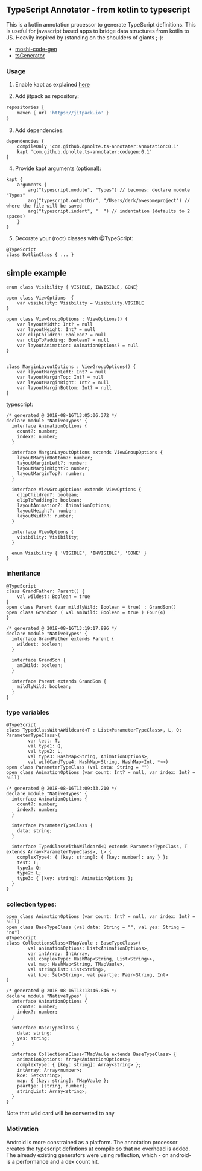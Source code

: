 ## TypeScript Annotator - from kotlin to typescript 
This is a kotlin annotation processor to generate TypeScript definitions. This is useful for javascript based apps to bridge  data structures from kotlin to JS. Heavily inspired by (standing on the shoulders of giants ;-): 
- [moshi-code-gen](https://medium.com/@sweers/exploring-moshis-kotlin-code-gen-dec09d72de5e)
- [tsGenerator](https://github.com/ntrrgc/ts-generator/tree/master/src/main/kotlin/me/ntrrgc/tsGenerator)

### Usage
1. Enable kapt as explained [here](https://kotlinlang.org/docs/reference/kapt.html)

2. Add jitpack as repository:
```groovy
repositories {
    maven { url 'https://jitpack.io' }
}
```
3. Add dependencies:
```
dependencies {
    compileOnly 'com.github.dpnolte.ts-annotater:annotation:0.1'
    kapt 'com.github.dpnolte.ts-annotater:codegen:0.1'
}
```
4. Provide kapt arguments (optional):
```
kapt {
    arguments {
        arg("typescript.module", "Types") // becomes: declare module "Types"
        arg("typescript.outputDir", "/Users/derk/awesomeproject") // where the file will be saved
        arg("typescript.indent", "  ") // indentation (defaults to 2 spaces)
    }
}
```

5. Decorate your (root) classes with @TypeScript:
```
@TypeScript
class KotlinClass { ... }
```

## simple example
```
enum class Visibility { VISIBLE, INVISIBLE, GONE}

open class ViewOptions  {
    var visibility: Visibility = Visibility.VISIBLE
}

open class ViewGroupOptions : ViewOptions() {
    var layoutWidth: Int? = null
    var layoutHeight: Int? = null
    var clipChildren: Boolean? = null
    var clipToPadding: Boolean? = null
    var layoutAnimation: AnimationOptions? = null
}


class MarginLayoutOptions : ViewGroupOptions() {
    var layoutMarginLeft: Int? = null
    var layoutMarginTop: Int? = null
    var layoutMarginRight: Int? = null
    var layoutMarginBottom: Int? = null
}
```
typescript:
```
/* generated @ 2018-08-16T13:05:06.372 */
declare module "NativeTypes" {
  interface AnimationOptions {
    count?: number;
    index?: number;
  }

  interface MarginLayoutOptions extends ViewGroupOptions {
    layoutMarginBottom?: number;
    layoutMarginLeft?: number;
    layoutMarginRight?: number;
    layoutMarginTop?: number;
  }

  interface ViewGroupOptions extends ViewOptions {
    clipChildren?: boolean;
    clipToPadding?: boolean;
    layoutAnimation?: AnimationOptions;
    layoutHeight?: number;
    layoutWidth?: number;
  }

  interface ViewOptions {
    visibility: Visibility;
  }

  enum Visibility { 'VISIBLE', 'INVISIBLE', 'GONE' }
}
```

### inheritance
```
@TypeScript
class GrandFather: Parent() {
    val wildest: Boolean = true
}
open class Parent (var mildlyWild: Boolean = true) : GrandSon()
open class GrandSon ( val amIWild: Boolean = true ) Four(4)
}
```
```
/* generated @ 2018-08-16T13:19:17.996 */
declare module "NativeTypes" {
  interface GrandFather extends Parent {
    wildest: boolean;
  }

  interface GrandSon {
    amIWild: boolean;
  }

  interface Parent extends GrandSon {
    mildlyWild: boolean;
  }
}

```
### type variables
```
@TypeScript
class TypedClassWithAWildcard<T : List<ParameterTypeClass>, L, Q: ParameterTypeClass>(
        var test: T,
        val type1: Q,
        val type2: L,
        val type3: HashMap<String, AnimationOptions>,
        val wildCardType4: HashMap<String, HashMap<Int, *>>)
open class ParameterTypeClass (val data: String = "")
open class AnimationOptions (var count: Int? = null, var index: Int? = null)
```
```
/* generated @ 2018-08-16T13:09:33.210 */
declare module "NativeTypes" {
  interface AnimationOptions {
    count?: number;
    index?: number;
  }

  interface ParameterTypeClass {
    data: string;
  }

  interface TypedClassWithAWildcard<Q extends ParameterTypeClass, T extends Array<ParameterTypeClass>, L> {
    complexType4: { [key: string]: { [key: number]: any } };
    test: T;
    type1: Q;
    type2: L;
    type3: { [key: string]: AnimationOptions };
  }
}
```

### collection types:
```
open class AnimationOptions (var count: Int? = null, var index: Int? = null)
open class BaseTypeClass (val data: String = "", val yes: String = "no")
@TypeScript
class CollectionsClass<TMapVaule : BaseTypeClass>(
        val animationOptions: List<AnimationOptions>,
        var intArray: IntArray,
        val complexType: HashMap<String, List<String>>,
        val map: HashMap<String, TMapVaule>,
        val stringList: List<String>,
        val koe: Set<String>, val paartje: Pair<String, Int>
)
```
```
/* generated @ 2018-08-16T13:13:46.846 */
declare module "NativeTypes" {
  interface AnimationOptions {
    count?: number;
    index?: number;
  }

  interface BaseTypeClass {
    data: string;
    yes: string;
  }

  interface CollectionsClass<TMapVaule extends BaseTypeClass> {
    animationOptions: Array<AnimationOptions>;
    complexType: { [key: string]: Array<string> };
    intArray: Array<number>;
    koe: Set<string>;
    map: { [key: string]: TMapVaule };
    paartje: [string, number];
    stringList: Array<string>;
  }
}
```
Note that wild card will be converted to any

### Motivation
Android is more constrained as a platform. The annotation processor creates the typescript defintions at compile so that no overhead is added. The already existing generators were using reflection, which - on android- is a performance and a dex count hit. 
